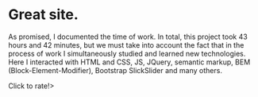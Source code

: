 # Great site.

As promised, I documented the time of work. In total, this project took 43 hours and 42 minutes, but we must take into account the fact that in the process of work I simultaneously studied and learned new technologies. Here I interacted with HTML and CSS, JS, JQuery, semantic markup, BEM (Block-Element-Modifier), Bootstrap SlickSlider and many others.

 Click to rate!>
